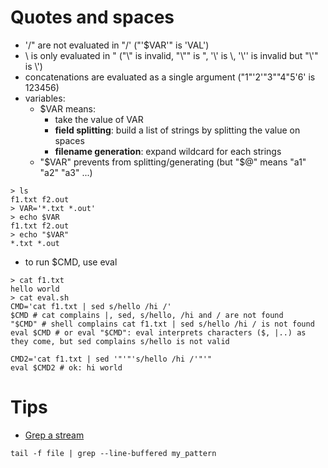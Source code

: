 # Quotes and spaces
* '/" are not evaluated in "/' ("'$VAR'" is 'VAL')
* \ is only evaluated in " ("\\" is invalid, "\\"" is ", '\\' is \\, '\\'' is invalid but "\\'" is \\')
* concatenations are evaluated as a single argument ("1"'2'"3""4"5'6' is 123456) 
* variables:
  * $VAR means:
    * take the value of VAR
    * **field splitting**: build a list of strings by splitting the value on spaces
    * **filename generation**: expand wildcard for each strings
  * "$VAR" prevents from splitting/generating (but "$@" means "a1" "a2" "a3" ...)
```shell
> ls
f1.txt f2.out
> VAR='*.txt *.out'
> echo $VAR
f1.txt f2.out
> echo "$VAR"
*.txt *.out
```
  * to run $CMD, use eval
```shell
> cat f1.txt
hello world
> cat eval.sh
CMD='cat f1.txt | sed s/hello /hi /'
$CMD # cat complains |, sed, s/hello, /hi and / are not found
"$CMD" # shell complains cat f1.txt | sed s/hello /hi / is not found
eval $CMD # or eval "$CMD": eval interprets characters ($, |..) as they come, but sed complains s/hello is not valid

CMD2='cat f1.txt | sed '"'"'s/hello /hi /'"'"
eval $CMD2 # ok: hi world
```

# Tips
* [Grep a stream](https://stackoverflow.com/a/7162898)
```shell
tail -f file | grep --line-buffered my_pattern
```
